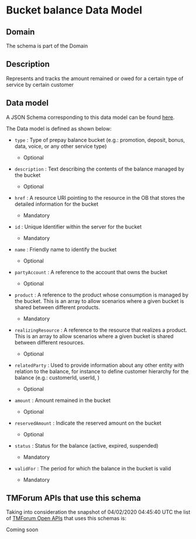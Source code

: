 # Bucket balance Data Model

## Domain

The  schema is part of the  Domain

## Description

Represents and tracks the amount remained or owed for a certain type of service by certain customer

## Data model

A JSON Schema corresponding to this data model can be found
[here](https://github.com/tmforum-rand/schemas/blob/candidates/Customer/BucketBalance.schema.json).

The Data model is defined as shown below:
- `type` : Type of prepay balance bucket (e.g.: promotion, deposit, bonus, data, voice, or any other service type)

  - Optional

- `description` : Text describing the contents of the balance managed by the bucket

  - Optional

- `href` : A resource URI pointing to the resource in the OB that stores the detailed information for the bucket

  - Mandatory

- `id` : Unique Identifier within the server for the bucket

  - Mandatory

- `name` : Friendly name to identify the bucket

  - Optional

- `partyAccount` : A reference to the account that owns the bucket

  - Optional

- `product` : A reference to the product whose consumption is managed by the bucket. This is an array to allow scenarios where a given bucket is shared between different products.

  - Mandatory

- `realizingResource` : A reference to the resource that realizes a product. This is an array to allow scenarios where a given bucket is shared between different resources.

  - Optional

- `relatedParty` : Used to provide information about any other entity with relation to the balance, for instance to define customer hierarchy for the balance (e.g.: customerId, userId, )

  - Optional

- `amount` : Amount remained in the bucket

  - Optional

- `reservedAmount` : Indicate the reserved amount on the bucket

  - Optional

- `status` : Status for the balance (active, expired, suspended)

  - Mandatory

- `validFor` : The period for which the balance in the bucket is valid

  - Mandatory





## TMForum APIs that use this schema

Taking into consideration the snapshot of 04/02/2020 04:45:40 UTC the list of [TMForum Open APIs](https://www.tmforum.org/open-apis/) that uses this schemas is:

Coming soon